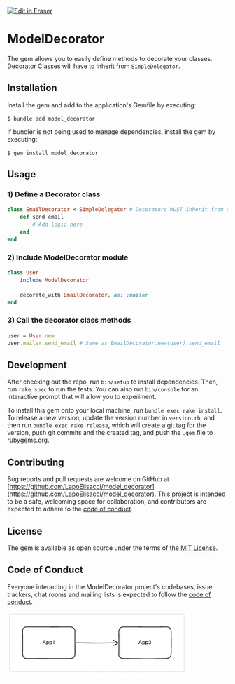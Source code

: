 <p><a target="_blank" href="https://app.eraser.io/workspace/Srmc9fqWYvSCzwXq0hz7" id="edit-in-eraser-github-link"><img alt="Edit in Eraser" src="https://firebasestorage.googleapis.com/v0/b/second-petal-295822.appspot.com/o/images%2Fgithub%2FOpen%20in%20Eraser.svg?alt=media&amp;token=968381c8-a7e7-472a-8ed6-4a6626da5501"></a></p>

# ModelDecorator
The gem allows you to easily define methods to decorate your classes.
Decorator Classes will have to inherit from `SimpleDelegator`.

## Installation
Install the gem and add to the application's Gemfile by executing:

```
$ bundle add model_decorator
```
If bundler is not being used to manage dependencies, install the gem by executing:

```
$ gem install model_decorator
```
## Usage
### 1) Define a Decorator class
```Ruby
class EmailDecorator < SimpleDelegator # Decorators MUST inherit from SimpleDelegator
    def send_email
        # Add logic here
    end
end
```
### 2) Include ModelDecorator module
```Ruby
class User
    include ModelDecorator

    decorate_with EmailDecorator, as: :mailer
end
```
### 3) Call the decorator class methods
```Ruby
user = User.new
user.mailer.send_email # Same as EmailDecorator.new(user).send_email
```
## Development
After checking out the repo, run `bin/setup` to install dependencies. Then, run `rake spec` to run the tests. You can also run `bin/console` for an interactive prompt that will allow you to experiment.

To install this gem onto your local machine, run `bundle exec rake install`. To release a new version, update the version number in `version.rb`, and then run `bundle exec rake release`, which will create a git tag for the version, push git commits and the created tag, and push the `.gem` file to [﻿rubygems.org](https://rubygems.org/).

## Contributing
Bug reports and pull requests are welcome on GitHub at [﻿https://github.com/LapoElisacci/model_decorator](https://github.com/LapoElisacci/model_decorator). This project is intended to be a safe, welcoming space for collaboration, and contributors are expected to adhere to the [﻿code of conduct](https://github.com/LapoElisacci/model_decorator/blob/main/CODE_OF_CONDUCT.md).

## License
The gem is available as open source under the terms of the [﻿MIT License](https://opensource.org/licenses/MIT).

## Code of Conduct
Everyone interacting in the ModelDecorator project's codebases, issue trackers, chat rooms and mailing lists is expected to follow the [﻿code of conduct](https://github.com/LapoElisacci/model_decorator/blob/main/CODE_OF_CONDUCT.md).



![Figure 1](/.eraser/Srmc9fqWYvSCzwXq0hz7___CeTWjOPIt1Vxkr9dMxfoernFDkc2___---figure---jSVc01XSN6Ac5Rj9hs7I6---figure---32kHPPgWHfNTy6wClSeoWg.png "Figure 1")




<!--- Eraser file: https://app.eraser.io/workspace/Srmc9fqWYvSCzwXq0hz7 --->